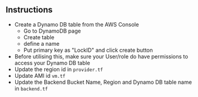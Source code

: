 ## Instructions
* Create a Dynamo DB table from the AWS Console
    * Go to DynamoDB page
    * Create table
    * define a name
    * Put primary key as "LockID" and click create button
* Before utilising this, make sure your User/role do have permissions to access your Dynamo DB table
* Update the region id in ```provider.tf```
* Update AMI id ```vm.tf```
* Update the Backend Bucket Name, Region and Dynamo DB table name in ```backend.tf```
